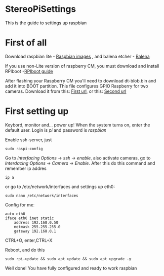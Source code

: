 # StereoPiSettings
This is the guide to settings up raspbian

# First of all 
Download raspbian lite - [Raspbian images](https://downloads.raspberrypi.org/raspbian_lite_latest)
, and balena etcher - [Balena](https://www.balena.io/etcher/)

If you use non-Lite version of raspberry CM, you must download and install RPIboot -[RPIboot guide](https://www.raspberrypi.org/documentation/hardware/computemodule/cm-emmc-flashing.md)

After flashing your Raspberry CM you'll need to download dt-blob.bin and add it into BOOT partition. This file configures GPIO Raspberry for two cameras.
Download it from this: [First url](http://wiki.stereopi.com/files/dt-blob.bin.zip),
or this: [Second url](http://stereopi.com/sites/default/files/dt-blob.dts.zip)

# First setting up
Keybord, monitor and... power up! When the system turns on, enter the default user. Login is *pi* and password is *raspbian*

Enable ssh-server, just

    sudo raspi-config
Go to *Interfacing Options* -> *ssh* -> *enable*, also activate cameras, go to *Interdacing Options* -> *Camera* -> *Enable*.
After this do this command and remember ip addres

    ip a
or go to /etc/network/interfaces and settings up eth0:

    sudo nano /etc/network/interfaces
Config for me:  

    auto eth0
    iface eth0 inet static
        address 192.168.0.50
        netmask 255.255.255.0
        gateway 192.168.0.1
CTRL+O, enter,CTRL+X

Reboot, and do this

    sudo rpi-update && sudo apt update && sudo apt upgrade -y
Well done! You have fully configured and ready to work raspbian
